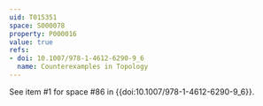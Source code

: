 ```yaml
---
uid: T015351
space: S000078
property: P000016
value: true
refs:
- doi: 10.1007/978-1-4612-6290-9_6
  name: Counterexamples in Topology
---
```


See item #1 for space #86 in {{doi:10.1007/978-1-4612-6290-9_6}}.
